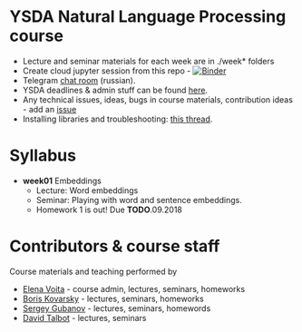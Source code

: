 # YSDA Natural Language Processing course
* Lecture and seminar materials for each week are in ./week* folders
* Create cloud jupyter session from this repo - [![Binder](https://mybinder.org/badge.svg)](https://mybinder.org/v2/gh/yandexdataschool/h9BfX4Gz/master)
* Telegram [chat room](https://t.me/joinchat/EF9ahRMBrVaZm0CgnZgQww) (russian).
* YSDA deadlines & admin stuff can be found [here](https://github.com/yandexdataschool/h9BfX4Gz/wiki/Homeworks-and-grading).
* Any technical issues, ideas, bugs in course materials, contribution ideas - add an [issue](https://github.com/h9BfX4Gz/nlp_course/issues)
* Installing libraries and troubleshooting: [this thread](https://github.com/yandexdataschool/h9BfX4Gz/issues/1).


# Syllabus
- __week01__ Embeddings
  - Lecture: Word embeddings
  - Seminar: Playing with word and sentence embeddings.
  - Homework 1 is out! Due __TODO__.09.2018


# Contributors & course staff
Course materials and teaching performed by
- [Elena Voita](https://github.com/lena-voita) - course admin, lectures, seminars, homeworks
- [Boris Kovarsky](https://github.com/kovarsky) - lectures, seminars, homeworks
- [Sergey Gubanov](https://github.com/esgv) - lectures, seminars, homewords
- [David Talbot](https://www.researchgate.net/scientific-contributions/11410334_David_Talbot) - lectures, seminars
